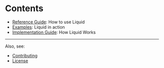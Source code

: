 #  Contents

- [Reference Guide](https://github.com/maustinstar/liquid/blob/master/Docs/Reference.md): How to use Liquid
- [Examples](https://github.com/maustinstar/liquid/blob/master/Docs/Examples.md): Liquid in action
- [Implementation Guide](https://github.com/maustinstar/liquid/blob/master/Docs/Liquid%20Implementation%20Guide.md): How Liquid Works

***

Also, see:
- [Contributing](https://github.com/maustinstar/liquid/blob/master/Contributing.md)
- [License](https://github.com/maustinstar/liquid/blob/master/License.md)
